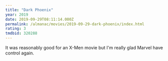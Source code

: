```yaml
---
title: "Dark Phoenix"
year: 2019
date: 2019-09-29T08:11:14.000Z
permalink: /almanac/movies/2019-09-29-dark-phoenix/index.html
rating: 3
tmdbid: 320288
---
```


It was reasonably good for an X-Men movie but I'm really glad Marvel have control again.